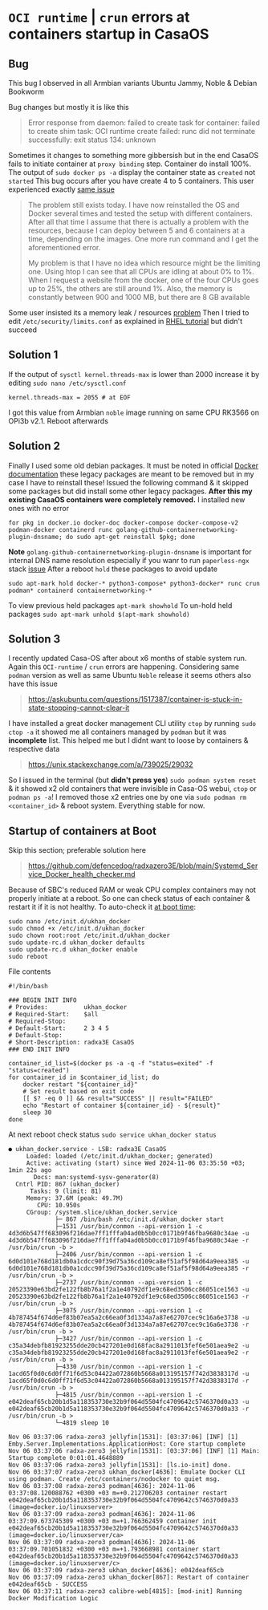 # `OCI runtime` | `crun` errors at containers startup in CasaOS

## Bug
This bug I observed in all Armbian variants Ubuntu Jammy, Noble & Debian Bookworm

Bug changes but mostly it is like this 
> Error response from daemon: failed to create task for container: failed to create shim task: OCI runtime create failed: runc did not terminate successfully: exit status 134: unknown

Sometimes it changes to something more gibbersish but in the end CasaOS fails to initiate container at `proxy binding` step. Container do install 100%. The output of `sudo docker ps -a` display the container state as `created` not `started` This bug occurs after you have create 4 to 5 containers. This user experienced exactly [same issue](https://forums.docker.com/t/docker-error-response-from-daemon-failed-to-create-task-for-container-failed-to-create-shim-task-oci-runtime-create-failed-runc-did-not-terminate-successfully-exit-status-134-unknown/136097)

> The problem still exists today. I have now reinstalled the OS and Docker several times and tested the setup with different containers. After all that time I assume that there is actually a problem with the resources, because I can deploy between 5 and 6 containers at a time, depending on the images. One more run command and I get the aforementioned error.
> 
> My problem is that I have no idea which resource might be the limiting one. Using htop I can see that all CPUs are idling at about 0% to 1%. When I request a website from the docker, one of the four CPUs goes up to 25%, the others are still around 1%. Also, the memory is constantly between 900 and 1000 MB, but there are 8 GB available

Some user insisted its a memory leak / resources [problem](https://github.com/getsentry/self-hosted/issues/1438#issuecomment-1119860236) Then I tried to edit `/etc/security/limits.conf` as explained in [RHEL tutorial](https://access.redhat.com/solutions/22105) but didn't succeed 
## Solution 1 
If the output of `sysctl kernel.threads-max` is lower than 2000 increase it by editing `sudo nano /etc/sysctl.conf`
```
kernel.threads-max = 2055 # at EOF
```
I got this value from Armbian `noble` image running on same CPU RK3566 on OPi3b v2.1. Reboot afterwards
## Solution 2
Finally I used some old debian packages. It must be noted in official [Docker documentation](https://docs.docker.com/engine/install/ubuntu/) these legacy packages are meant to be removed but in my case I have to reinstall these! Issued the following command & it skipped some packages but did install some other legacy packages. **After this my existing CasaOS containers were completely removed.** I installed new ones with no error
```
for pkg in docker.io docker-doc docker-compose docker-compose-v2 podman-docker containerd runc golang-github-containernetworking-plugin-dnsname; do sudo apt-get reinstall $pkg; done
```
**Note** `golang-github-containernetworking-plugin-dnsname` is important for internal DNS name resolution especially if you wanr to run `paperless-ngx` stack [issue](https://github.com/paperless-ngx/paperless-ngx/discussions/7377#discussioncomment-10226382)
After a reboot `hold` these packages to avoid update
```
sudo apt-mark hold docker-* python3-compose* python3-docker* runc crun podman* containerd containernetworking-*
```
To view previous held packages `apt-mark showhold`
To un-hold held packages `sudo apt-mark unhold $(apt-mark showhold)`

## Solution 3
I recently updated Casa-OS after about x6 months of stable system run. Again this `OCI-runtime` / `crun` errors are happening. Considering same `podman` version as well as same Ubuntu `Noble` release it seems others also have this issue

> https://askubuntu.com/questions/1517387/container-is-stuck-in-state-stopping-cannot-clear-it

I have installed a great docker management CLI utility `ctop` by running `sudo ctop -a` it showed me all containers managed by `podman` but it was **incomplete** list. This helped me but I didnt want to loose by containers & respective data

> https://unix.stackexchange.com/a/739025/29032

So I issued in the terminal (but **didn't press yes**) `sudo podman system reset` & it showed x2 old containers that were invisible in Casa-OS webui, `ctop` or `podman ps -a`! I removed those x2 entries one by one via `sudo podman rm <container_id>` & reboot system. Everything stable for now.

## Startup of containers at Boot

Skip this section; preferable solution here

> https://github.com/defencedog/radxazero3E/blob/main/Systemd_Service_Docker_health_checker.md

Because of SBC's reduced RAM or weak CPU complex containers may not properly initiate at a reboot. So one can check status of each container & restart it if it is not healthy. To auto-check it [at boot time](https://askubuntu.com/a/335253/110979):
```
sudo nano /etc/init.d/ukhan_docker
sudo chmod +x /etc/init.d/ukhan_docker
sudo chown root:root /etc/init.d/ukhan_docker
sudo update-rc.d ukhan_docker defaults
sudo update-rc.d ukhan_docker enable
sudo reboot
```
File contents

```
#!/bin/bash

### BEGIN INIT INFO
# Provides:          ukhan_docker
# Required-Start:    $all
# Required-Stop:
# Default-Start:     2 3 4 5
# Default-Stop:
# Short-Description: radxa3E CasaOS
### END INIT INFO

container_id_list=$(docker ps -a -q -f "status=exited" -f "status=created")
for container_id in $container_id_list; do
    docker restart "${container_id}"
    # Set result based on exit code
    [[ $? -eq 0 ]] && result="SUCCESS" || result="FAILED"
    echo "Restart of container ${container_id} - ${result}"
    sleep 30
done
```
At next reboot check status `sudo service ukhan_docker status`
```
● ukhan_docker.service - LSB: radxa3E CasaOS
     Loaded: loaded (/etc/init.d/ukhan_docker; generated)
     Active: activating (start) since Wed 2024-11-06 03:35:50 +03; 1min 22s ago
       Docs: man:systemd-sysv-generator(8)
  Cntrl PID: 867 (ukhan_docker)
      Tasks: 9 (limit: 81)
     Memory: 37.6M (peak: 49.7M)
        CPU: 10.950s
     CGroup: /system.slice/ukhan_docker.service
             ├─ 867 /bin/bash /etc/init.d/ukhan_docker start
             ├─1531 /usr/bin/conmon --api-version 1 -c 4d3d6b547ff683096f216dae7ff1fffa04ad0b5b0cc0171b9f46fba9680c34ae -u 4d3d6b547ff683096f216dae7ff1fffa04ad0b5b0cc0171b9f46fba9680c34ae -r /usr/bin/crun -b >
             ├─2406 /usr/bin/conmon --api-version 1 -c 6d0d101e768d181db0a1cdcc90f39d75a36cd109ca8ef51af5f98d64a9eea385 -u 6d0d101e768d181db0a1cdcc90f39d75a36cd109ca8ef51af5f98d64a9eea385 -r /usr/bin/crun -b >
             ├─2737 /usr/bin/conmon --api-version 1 -c 20523390e63bd2fe122fb8b76a1f2a1e40792df1e9c68ed3506cc86051ce1563 -u 20523390e63bd2fe122fb8b76a1f2a1e40792df1e9c68ed3506cc86051ce1563 -r /usr/bin/crun -b >
             ├─3075 /usr/bin/conmon --api-version 1 -c 4b787454f674d6ef83b07ea5a2c66ea0f3d1334a7a87e62707cec9c16a6e3738 -u 4b787454f674d6ef83b07ea5a2c66ea0f3d1334a7a87e62707cec9c16a6e3738 -r /usr/bin/crun -b >
             ├─3427 /usr/bin/conmon --api-version 1 -c c35a34debfb81923255dde20cb427201e0d168fac8a2911013fef6e501aea9e2 -u c35a34debfb81923255dde20cb427201e0d168fac8a2911013fef6e501aea9e2 -r /usr/bin/crun -b >
             ├─4330 /usr/bin/conmon --api-version 1 -c 1acd65f0d0c6d0ff71f6d53c04422a072860b5668a013195157f742d3838317d -u 1acd65f0d0c6d0ff71f6d53c04422a072860b5668a013195157f742d3838317d -r /usr/bin/crun -b >
             ├─4815 /usr/bin/conmon --api-version 1 -c e042deaf65cb20b1d5a118353730e32b9f064d5504fc4709642c5746370d0a33 -u e042deaf65cb20b1d5a118353730e32b9f064d5504fc4709642c5746370d0a33 -r /usr/bin/crun -b >
             └─4819 sleep 10

Nov 06 03:37:06 radxa-zero3 jellyfin[1531]: [03:37:06] [INF] [1] Emby.Server.Implementations.ApplicationHost: Core startup complete
Nov 06 03:37:06 radxa-zero3 jellyfin[1531]: [03:37:06] [INF] [1] Main: Startup complete 0:01:01.4648889
Nov 06 03:37:06 radxa-zero3 jellyfin[1531]: [ls.io-init] done.
Nov 06 03:37:07 radxa-zero3 ukhan_docker[4636]: Emulate Docker CLI using podman. Create /etc/containers/nodocker to quiet msg.
Nov 06 03:37:08 radxa-zero3 podman[4636]: 2024-11-06 03:37:08.120088762 +0300 +03 m=+0.212706203 container restart e042deaf65cb20b1d5a118353730e32b9f064d5504fc4709642c5746370d0a33 (image=docker.io/linuxserver>
Nov 06 03:37:09 radxa-zero3 podman[4636]: 2024-11-06 03:37:09.673745309 +0300 +03 m=+1.766362459 container init e042deaf65cb20b1d5a118353730e32b9f064d5504fc4709642c5746370d0a33 (image=docker.io/linuxserver/ca>
Nov 06 03:37:09 radxa-zero3 podman[4636]: 2024-11-06 03:37:09.701051832 +0300 +03 m=+1.793668981 container start e042deaf65cb20b1d5a118353730e32b9f064d5504fc4709642c5746370d0a33 (image=docker.io/linuxserver/c>
Nov 06 03:37:09 radxa-zero3 ukhan_docker[4636]: e042deaf65cb
Nov 06 03:37:09 radxa-zero3 ukhan_docker[867]: Restart of container e042deaf65cb - SUCCESS
Nov 06 03:37:11 radxa-zero3 calibre-web[4815]: [mod-init] Running Docker Modification Logic
```
